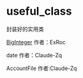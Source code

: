 # useful_class
封装好的实用类

[BigInteger](https://blog.csdn.net/csdnjiangshan/article/details/74081669) 作者：ExRoc

date 作者：Claude-Zq

AccountFile 作者:Claude-Zq
